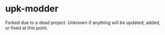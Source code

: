 # upk-modder

Forked due to a dead project.  Unknown if anything will be updated, added, or fixed at this point.
